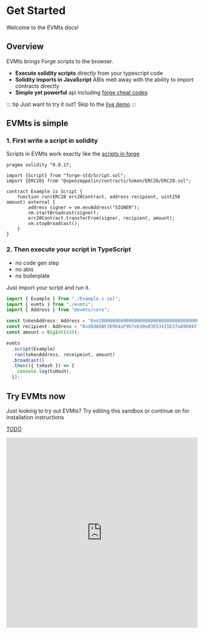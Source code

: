 # Get Started

Welcome to the EVMts docs!

## Overview

EVMts brings Forge scripts to the browser.

- **Execute solidity scripts** directly from your typescript code
- **Solidity imports in JavaScript** ABIs melt away with the ability to import contracts directly
- **Simple yet powerful** api including [forge cheat codes](https://book.getfoundry.sh/forge/cheatcodes)

::: tip
Just want to try it out? Skip to the [live demo](https://stackblitz.com/edit/github-dluehe-d7t42l)
:::

## EVMts is simple

### 1. First write a script in solidity

Scripts in EVMts work exactly like the [scripts in forge](https://book.getfoundry.sh/tutorials/solidity-scripting)

```solidity [Example.s.sol]
pragma solidity ^0.8.17;

import {Script} from "forge-std/Script.sol";
import {ERC20} from "@openzeppelin/contracts/token/ERC20/ERC20.sol";

contract Example is Script {
    function run(ERC20 erc20Contract, address recipient, uint256 amount) external {
        address signer = vm.envAddress("SIGNER");
        vm.startBroadcast(signer);
        erc20Contract.transferFrom(signer, recipient, amount);
        vm.stopBroadcast();
    }
}
```

### 2. Then execute your script in TypeScript

- no code gen step
- no abis
- no boilerplate

Just import your script and run it.

```ts [example.ts]
import { Example } from "./Example.s.sol";
import { evmts } from "./evmts";
import { Address } from "@evmts/core";

const tokenAddress: Address = "0x4200000000000000000000000000000000000042";
const recipient: Address = "0xd8dA6BF26964aF9D7eEd9e03E53415D37aA96045";
const amount = BigInt(420);

evmts
  .script(Example)
  .run(tokenAddress, receipeint, amount)
  .broadcast()
  .then(({ txHash }) => {
    console.log(txHash);
  });
```

## Try EVMts now

Just looking to try out EVMts? Try editing this sandbox or continue on for installation instructions

[TODO](https://github.com/evmts/evmts-monorepo/issues/10)

<iframe frameborder="0" width="100%" height="500" src="https://stackblitz.com/edit/github-dluehe-d7t42l"></iframe>

